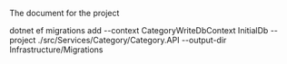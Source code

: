 The document for the project

dotnet ef migrations add --context CategoryWriteDbContext InitialDb --project ./src/Services/Category/Category.API  --output-dir Infrastructure/Migrations
 
